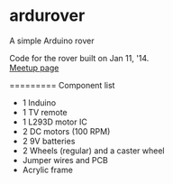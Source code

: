ardurover
=========

A simple Arduino rover

Code for the rover built on Jan 11, '14.  
[Meetup page](http://www.meetup.com/The-Internet-of-Things/events/149242982/)  

=========
Component list

* 1 Induino
* 1 TV remote
* 1 L293D motor IC
* 2 DC motors (100 RPM)
* 2 9V batteries
* 2 Wheels (regular) and a caster wheel
* Jumper wires and PCB
* Acrylic frame
